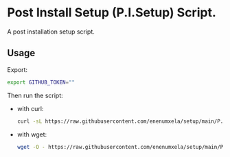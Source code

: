 # Post Install Setup (P.I.Setup) Script.

A post installation setup script.

## Usage

Export:

```bash
export GITHUB_TOKEN=""
```

Then run the script:

* with curl:

	```bash
	curl -sL https://raw.githubusercontent.com/enenumxela/setup/main/P.I.Setup | bash
	```

* with wget:

	```bash
	wget -O - https://raw.githubusercontent.com/enenumxela/setup/main/P.I.Setup | bash
	```
